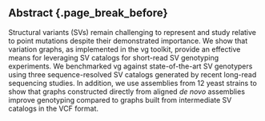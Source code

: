 ## Abstract {.page_break_before}

<!-- Abstract should be under 100 words -->

Structural variants (SVs) remain challenging to represent and study relative to point mutations despite their demonstrated importance.
We show that variation graphs, as implemented in the vg toolkit, provide an effective means for leveraging SV catalogs for short-read SV genotyping experiments.
We benchmarked vg against state-of-the-art SV genotypers using three sequence-resolved SV catalogs generated by recent long-read sequencing studies.
In addition, we use assemblies from 12 yeast strains to show that graphs constructed directly from aligned *de novo* assemblies improve genotyping compared to graphs built from intermediate SV catalogs in the VCF format.



<!-- "Full"/old abstract -->

<!-- Structural variants (SVs) are significant components of genetic diversity and have been associated with diseases, but the technological challenges surrounding their representation and identification make them difficult to study relative to point mutations.  -->
<!-- Still, thousands of SVs have been characterized, and catalogs continue to improve with new technologies. -->
<!-- In parallel, variation graphs have been proposed to represent human pangenomes, offering reduced reference bias and better mapping accuracy than linear reference genomes.  -->
<!-- We contend that variation graphs provide an effective means for leveraging SV catalogs for short-read SV genotyping experiments. -->
<!-- In this work, we extend vg (a software toolkit for working with variation graphs) to support SV genotyping. -->
<!-- We show that it is capable of genotyping insertions, deletions and inversions, even in the presence of small errors in the location of the SVs breakpoints. -->
<!-- We then benchmark vg against state-of-the-art SV genotypers using three high-quality sequence-resolved SV catalogs generated by recent studies ranging up to 97,368 variants in size. -->
<!-- We find that vg systematically produces the best genotype predictions in all datasets. -->
<!-- In addition, we use assemblies from 12 yeast strains to show that graphs constructed directly from aligned *de novo* assemblies can improve genotyping compared to graphs built from intermediate SV catalogs in the VCF format. -->
<!-- Our results demonstrate the power of variation graphs for SV genotyping. -->
<!-- Beyond single nucleotide variants and short insertions/deletions, the vg toolkit now incorporates SVs in its unified variant calling and genotyping framework and provides a natural solution to integrate high-quality SV catalogs and assemblies. -->
